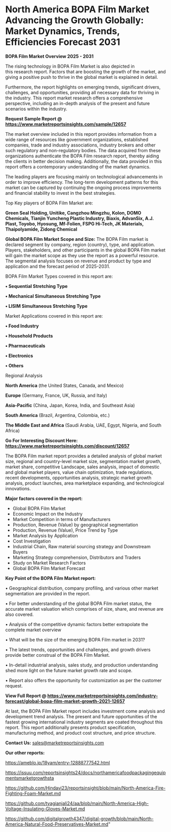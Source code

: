  # North America BOPA Film Market Advancing the Growth Globally: Market Dynamics, Trends, Efficiencies Forecast 2031

<Strong> BOPA Film Market Overview 2025 - 2031</strong>

The rising technology in BOPA Film Market is also depicted in this research report. Factors that are boosting the growth of the market, and giving a positive push to thrive in the global market is explained in detail.

Furthermore, the report highlights on emerging trends, significant drivers, challenges, and opportunities, providing all necessary data for thriving in the industry. This report market research offers a comprehensive perspective, including an in-depth analysis of the present and future scenarios within the industry.

<strong>Request Sample Report @ <a href=https://www.marketreportsinsights.com/sample/12657>https://www.marketreportsinsights.com/sample/12657</a></strong>

The market overview included in this report provides information from a wide range of resources like government organizations, established companies, trade and industry associations, industry brokers and other such regulatory and non-regulatory bodies. The data acquired from these organizations authenticate the BOPA Film research report, thereby aiding the clients in better decision making. Additionally, the data provided in this report offers a contemporary understanding of the market dynamics.

The leading players are focusing mainly on technological advancements in order to improve efficiency. The long-term development patterns for this market can be captured by continuing the ongoing process improvements and financial stability to invest in the best strategies.

Top Key players of BOPA Film Market are:

<strong>Green Seal Holding, Unitike, Cangzhou Mingzhu, Kolon, DOMO Chemicals, Tianjin Yuncheng Plastic Industry, Biaxis, AdvanSix, A.J. Plast, Toyobo, Hyosung, Mf-Folien, FSPG Hi-Tech, JK Materials, Thaipolyamide, Zidong Chemical</strong>

<strong><b>Global BOPA Film Market Scope and Size:</b></strong>
The BOPA Film market is declared segment by company, region (country), type, and application. Players, stakeholders, and other participants in the global BOPA Film market will gain the market scope as they use the report as a powerful resource. The segmental analysis focuses on revenue and product by type and application and the forecast period of 2025-2031.

BOPA Film Market Types covered in this report are:

<strong>• Sequential Stretching Type

• Mechanical Simultaneous Stretching Type

• LISIM Simultaneous Stretching Type</strong>

Market Applications covered in this report are:

<strong>• Food Industry

• Household Products

• Pharmaceuticals

• Electronics

• Others</strong> 

Regional Analysis

<strong>North America</strong> (the United States, Canada, and Mexico)

<strong>Europe</strong> (Germany, France, UK, Russia, and Italy)

<strong>Asia-Pacific</strong> (China, Japan, Korea, India, and Southeast Asia)

<strong>South America</strong> (Brazil, Argentina, Colombia, etc.)

<strong>The Middle East and Africa</strong> (Saudi Arabia, UAE, Egypt, Nigeria, and South Africa)

<strong>Go For Interesting Discount Here: <a href=https://www.marketreportsinsights.com/discount/12657>https://www.marketreportsinsights.com/discount/12657</a></strong>

The BOPA Film market report provides a detailed analysis of global market size, regional and country-level market size, segmentation market growth, market share, competitive Landscape, sales analysis, impact of domestic and global market players, value chain optimization, trade regulations, recent developments, opportunities analysis, strategic market growth analysis, product launches, area marketplace expanding, and technological innovations.

<strong><b>Major factors covered in the report:</b></strong>
<ul>
  <li>Global BOPA Film Market </li>
  <li>Economic Impact on the Industry</li>
  <li>Market Competition in terms of Manufacturers</li>
  <li>Production, Revenue (Value) by geographical segmentation</li>
  <li>Production, Revenue (Value), Price Trend by Type</li>
  <li>Market Analysis by Application</li>
  <li>Cost Investigation</li>
  <li>Industrial Chain, Raw material sourcing strategy and Downstream Buyers</li>
  <li>Marketing Strategy comprehension, Distributors and Traders</li>
  <li>Study on Market Research Factors</li>
  <li>Global BOPA Film Market Forecast</li>
</ul>

<strong><b>Key Point of the BOPA Film Market report:</b></strong>

• Geographical distribution, company profiling, and various other market segmentation are provided in the report.

• For better understanding of the global BOPA Film market status, the accurate market valuation which comprises of size, share, and revenue are also covered.

• Analysis of the competitive dynamic factors better extrapolate the complete market overview

• What will be the size of the emerging BOPA Film market in 2031?

• The latest trends, opportunities and challenges, and growth drivers provide better construal of the BOPA Film Market.

• In-detail industrial analysis, sales study, and production understanding shed more light on the future market growth rate and scope.

• Report also offers the opportunity for customization as per the customer request.

<strong><b>View Full Report @ <a href=https://www.marketreportsinsights.com/industry-forecast/global-bopa-film-market-growth-2021-12657>https://www.marketreportsinsights.com/industry-forecast/global-bopa-film-market-growth-2021-12657</a></b></strong>


At last, the BOPA Film Market report includes investment come analysis and development trend analysis. The present and future opportunities of the fastest growing international industry segments are coated throughout this report. This report additionally presents product specification, manufacturing method, and product cost structure, and price structure.

<strong>Contact Us:</strong>
sales@marketreportsinsights.com

<strong>Our other reports:</strong>

<a href=https://ameblo.jp/18yam/entry-12888777542.html>https://ameblo.jp/18yam/entry-12888777542.html</a>

<a href=https://issuu.com/reportsinsights24/docs/northamericafoodpackagingequipmentsmarketgrowthsta>https://issuu.com/reportsinsights24/docs/northamericafoodpackagingequipmentsmarketgrowthsta</a>

<a href=https://github.com/Hindavi23/reportsinsight/blob/main/North-America-Fire-Fighting-Foam-Market.md>https://github.com/Hindavi23/reportsinsight/blob/main/North-America-Fire-Fighting-Foam-Market.md</a>

<a href=https://github.com/tyagianjali24/aa/blob/main/North-America-High-Voltage-Insulating-Gloves-Market.md>https://github.com/tyagianjali24/aa/blob/main/North-America-High-Voltage-Insulating-Gloves-Market.md</a>

<a href=https://github.com/digitalgrowth4347/digital-growth/blob/main/North-America-Natural-Food-Preservatives-Market.md>https://github.com/digitalgrowth4347/digital-growth/blob/main/North-America-Natural-Food-Preservatives-Market.md</a>"
